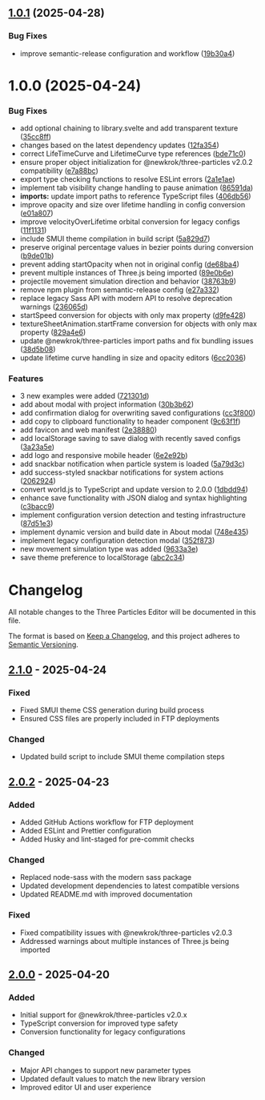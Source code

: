 ## [1.0.1](https://github.com/NewKrok/three-particles-editor/compare/v1.0.0...v1.0.1) (2025-04-28)

### Bug Fixes

- improve semantic-release configuration and workflow ([19b30a4](https://github.com/NewKrok/three-particles-editor/commit/19b30a440840eb867c7489802ef5be1251d87db1))

# 1.0.0 (2025-04-24)

### Bug Fixes

- add optional chaining to library.svelte and add transparent texture ([35cc8ff](https://github.com/NewKrok/three-particles-editor/commit/35cc8ffa8fe042a06e48f3a3e669922a17e65ce4))
- changes based on the latest dependency updates ([12fa354](https://github.com/NewKrok/three-particles-editor/commit/12fa35460661e35a09fd46a6574ebcad0202a85d))
- correct LifeTimeCurve and LifetimeCurve type references ([bde71c0](https://github.com/NewKrok/three-particles-editor/commit/bde71c035caadebc02c079d5c4afca6f4743cfbf))
- ensure proper object initialization for @newkrok/three-particles v2.0.2 compatibility ([e7a88bc](https://github.com/NewKrok/three-particles-editor/commit/e7a88bc9df5f7d3f2e74c45bae240cb637c9e840))
- export type checking functions to resolve ESLint errors ([2a1e1ae](https://github.com/NewKrok/three-particles-editor/commit/2a1e1ae5da39feeb5bb288f3c4d21f2611633834))
- implement tab visibility change handling to pause animation ([86591da](https://github.com/NewKrok/three-particles-editor/commit/86591da20d35c918e06884cd30bdfdf2c10effa3))
- **imports:** update import paths to reference TypeScript files ([406db56](https://github.com/NewKrok/three-particles-editor/commit/406db560c44d20ef7636f29354eba38323c6bb64))
- improve opacity and size over lifetime handling in config conversion ([e01a807](https://github.com/NewKrok/three-particles-editor/commit/e01a807fbc2339cb66692a7b60e186e96ae8daa5))
- improve velocityOverLifetime orbital conversion for legacy configs ([11f1131](https://github.com/NewKrok/three-particles-editor/commit/11f1131cc32fa99fa9f04f81353b9da6811e88b3))
- include SMUI theme compilation in build script ([5a829d7](https://github.com/NewKrok/three-particles-editor/commit/5a829d7cd35f9c4c5f17adb210e885127c67ee77))
- preserve original percentage values in bezier points during conversion ([b9de01b](https://github.com/NewKrok/three-particles-editor/commit/b9de01b6c04ae72500877c9111aee4fcdc699829))
- prevent adding startOpacity when not in original config ([de68ba4](https://github.com/NewKrok/three-particles-editor/commit/de68ba4bf7ac8acdf752930c52a8d6fdbd6c602c))
- prevent multiple instances of Three.js being imported ([89e0b6e](https://github.com/NewKrok/three-particles-editor/commit/89e0b6e64e418133820e9bf55c239dbae42fb644))
- projectile movement simulation direction and behavior ([38763b9](https://github.com/NewKrok/three-particles-editor/commit/38763b96d18fe89bd1044ed81b87b50337d28ba8))
- remove npm plugin from semantic-release config ([e27a332](https://github.com/NewKrok/three-particles-editor/commit/e27a3326834c0460a88671d9d7b6742998bcceb6))
- replace legacy Sass API with modern API to resolve deprecation warnings ([236065d](https://github.com/NewKrok/three-particles-editor/commit/236065df55ecadaa51eccb58c75e4d2ff7e31cbe))
- startSpeed conversion for objects with only max property ([d9fe428](https://github.com/NewKrok/three-particles-editor/commit/d9fe428052b0afc2f0cc12912b6cdf269b9b2283))
- textureSheetAnimation.startFrame conversion for objects with only max property ([829a4e6](https://github.com/NewKrok/three-particles-editor/commit/829a4e6527e546c7fa21dfa5641b11347fa8e22f))
- update @newkrok/three-particles import paths and fix bundling issues ([38d5b08](https://github.com/NewKrok/three-particles-editor/commit/38d5b08bc2e564765c120fd73b824291e7fcb906))
- update lifetime curve handling in size and opacity editors ([6cc2036](https://github.com/NewKrok/three-particles-editor/commit/6cc2036347c6aa4a8605dbd1f41663f387f4bf6a))

### Features

- 3 new examples were added ([721301d](https://github.com/NewKrok/three-particles-editor/commit/721301d216f2547c681d4eb748933b418c46d4b2))
- add about modal with project information ([30b3b62](https://github.com/NewKrok/three-particles-editor/commit/30b3b624436583b96f56cf78792088ed1db24774))
- add confirmation dialog for overwriting saved configurations ([cc3f800](https://github.com/NewKrok/three-particles-editor/commit/cc3f800a1b6f51774a3c6db020a9a0c110dab9f2))
- add copy to clipboard functionality to header component ([9c63f1f](https://github.com/NewKrok/three-particles-editor/commit/9c63f1f8a4fe6ecc524c5a93f4088073fbf9e40c))
- add favicon and web manifest ([2e38880](https://github.com/NewKrok/three-particles-editor/commit/2e388806460786ef1b71ef5a57c4f320eb3aa602))
- add localStorage saving to save dialog with recently saved configs ([3a23a5e](https://github.com/NewKrok/three-particles-editor/commit/3a23a5e938826ea873e13d766a17891afde7e4f7))
- add logo and responsive mobile header ([6e2e92b](https://github.com/NewKrok/three-particles-editor/commit/6e2e92bcf0b349e42798017a5d3c592500a4aeea))
- add snackbar notification when particle system is loaded ([5a79d3c](https://github.com/NewKrok/three-particles-editor/commit/5a79d3c6bde91c76153446907f10a7979adbb335))
- add success-styled snackbar notifications for system actions ([2062924](https://github.com/NewKrok/three-particles-editor/commit/206292407fe476444b4707637024ea97bc6b8d9a))
- convert world.js to TypeScript and update version to 2.0.0 ([1dbdd94](https://github.com/NewKrok/three-particles-editor/commit/1dbdd948ad21257e7e1dc47bcd8856b1c55b9716))
- enhance save functionality with JSON dialog and syntax highlighting ([c3bacc9](https://github.com/NewKrok/three-particles-editor/commit/c3bacc9ebcbf5ced5ee29f3c7731219abb398c02))
- implement configuration version detection and testing infrastructure ([87d51e3](https://github.com/NewKrok/three-particles-editor/commit/87d51e303c6dbf77264dd9eca3be2b3ef22ac80f))
- implement dynamic version and build date in About modal ([748e435](https://github.com/NewKrok/three-particles-editor/commit/748e435c478e0549d81c30d228bcc4fac474b249))
- implement legacy configuration detection modal ([352f873](https://github.com/NewKrok/three-particles-editor/commit/352f873f4026e178f7a962c896cf4019229cd359))
- new movement simulation type was added ([9633a3e](https://github.com/NewKrok/three-particles-editor/commit/9633a3e86dbc3ffe25d74f0d5666b8ec2cd0b74f))
- save theme preference to localStorage ([abc2c34](https://github.com/NewKrok/three-particles-editor/commit/abc2c341287beabd6f86987334e5a4bd76028b06))

# Changelog

All notable changes to the Three Particles Editor will be documented in this file.

The format is based on [Keep a Changelog](https://keepachangelog.com/en/1.0.0/),
and this project adheres to [Semantic Versioning](https://semver.org/spec/v2.0.0.html).

## [2.1.0] - 2025-04-24

### Fixed

- Fixed SMUI theme CSS generation during build process
- Ensured CSS files are properly included in FTP deployments

### Changed

- Updated build script to include SMUI theme compilation steps

## [2.0.2] - 2025-04-23

### Added

- Added GitHub Actions workflow for FTP deployment
- Added ESLint and Prettier configuration
- Added Husky and lint-staged for pre-commit checks

### Changed

- Replaced node-sass with the modern sass package
- Updated development dependencies to latest compatible versions
- Updated README.md with improved documentation

### Fixed

- Fixed compatibility issues with @newkrok/three-particles v2.0.3
- Addressed warnings about multiple instances of Three.js being imported

## [2.0.0] - 2025-04-20

### Added

- Initial support for @newkrok/three-particles v2.0.x
- TypeScript conversion for improved type safety
- Conversion functionality for legacy configurations

### Changed

- Major API changes to support new parameter types
- Updated default values to match the new library version
- Improved editor UI and user experience

[2.1.0]: https://github.com/NewKrok/three-particles-editor/compare/v2.0.2...v2.1.0
[2.0.2]: https://github.com/NewKrok/three-particles-editor/compare/v2.0.0...v2.0.2
[2.0.0]: https://github.com/NewKrok/three-particles-editor/releases/tag/v2.0.0
